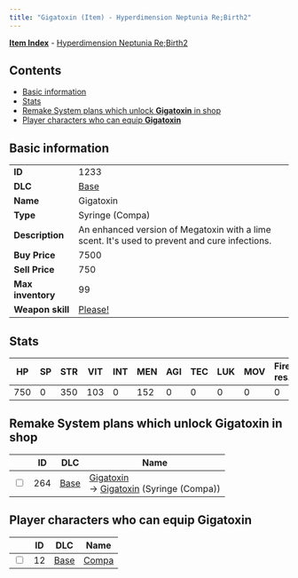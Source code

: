 ```yaml
---
title: "Gigatoxin (Item) - Hyperdimension Neptunia Re;Birth2"
---
```


[**Item Index**](/neptunia/rb2/item/index.html) - [Hyperdimension Neptunia Re;Birth2](/neptunia/rb2)

## Contents

- [Basic information](#basic-information)
- [Stats](#stats)
- [Remake System plans which unlock **Gigatoxin** in shop](#remake-system-plans-which-unlock-gigatoxin-in-shop)
- [Player characters who can equip **Gigatoxin**](#player-characters-who-can-equip-gigatoxin)

## Basic information

|   |   |
| -- | -- |
| **ID** | 1233 |
| **DLC** | [Base](/neptunia/rb2/dlc/0-base.html) |
| **Name** | Gigatoxin |
| **Type** | Syringe (Compa) |
| **Description** | An enhanced version of Megatoxin with a lime scent. It's used to prevent and cure infections. |
| **Buy Price** | 7500 |
| **Sell Price** | 750 |
| **Max inventory** | 99 |
| **Weapon skill** | [Please!](/neptunia/rb2/skill/0-1602-please.html) |

## Stats

| HP | SP | STR | VIT | INT | MEN | AGI | TEC | LUK | MOV | Fire res. | Ice res. | Wind res. | Lightning res. |
| -- | -- | --- | --- | --- | --- | --- | --- | --- | --- | --------- | -------- | --------- | -------------- |
| 750 | 0 | 350 | 103 | 0 | 152 | 0 | 0 | 0 | 0 | 0 | 0 | 0 | 0 |

## Remake System plans which unlock **Gigatoxin** in shop

|    | ID | DLC | Name |
| -- | -- | --- | ---- |
| <input type="checkbox" id="rb2-remake-0-264" class="trackbox" /> | 264 | [Base](/neptunia/rb2/dlc/0-base.html) | [Gigatoxin](/neptunia/rb2/remake/0-264-gigatoxin.html)<br />→ [Gigatoxin](/neptunia/rb2/item/0-1233-gigatoxin.html) (Syringe (Compa)) |

## Player characters who can equip **Gigatoxin**

|    | ID | DLC | Name |
| -- | -- | --- | ---- |
| <input type="checkbox" id="rb2-player-0-12" class="trackbox" /> | 12 | [Base](/neptunia/rb2/dlc/0-base.html) | [Compa](/neptunia/rb2/player/0-12-compa.html) |